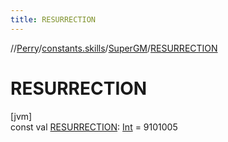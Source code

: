 ```yaml
---
title: RESURRECTION
---
```

//[Perry](../../../index.html)/[constants.skills](../index.html)/[SuperGM](index.html)/[RESURRECTION](-r-e-s-u-r-r-e-c-t-i-o-n.html)



# RESURRECTION



[jvm]\
const val [RESURRECTION](-r-e-s-u-r-r-e-c-t-i-o-n.html): [Int](https://kotlinlang.org/api/latest/jvm/stdlib/kotlin/-int/index.html) = 9101005




